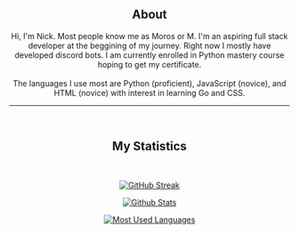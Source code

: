 <div align='center'>

## About
Hi, I'm Nick. Most people know me as Moros or M. I'm an aspiring full stack developer at the beggining of my journey. Right now I mostly have developed discord bots. I am currently enrolled in Python mastery course hoping to get my certificate. 
<br><br>
The languages I use most are Python (proficient), JavaScript (novice), and HTML (novice) with interest in learning Go and CSS. 

<hr>
<br>

## My Statistics
<br>

[![GitHub Streak](https://github-readme-streak-stats.herokuapp.com?user=Moros0741&theme=dark)](https://git.io/streak-stats)

[![Github Stats](https://github-readme-stats.vercel.app/api?username=Moros0741)](https://github.com/Moros0741/github-readme-stats)

[![Most Used Languages](https://github-readme-stats.vercel.app/api/top-langs/?username=Moros0741&layout=compact&count_private=true&langs_count=8&hide_border=true&theme=dark)](https://github.com/Moros0741/github-readme-stats)

</div>
